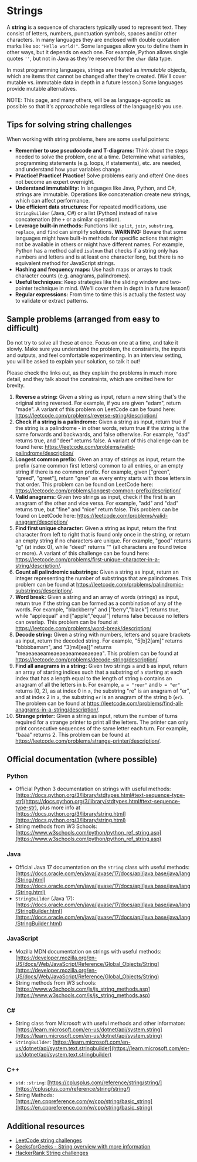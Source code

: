 # Strings

A **string** is a sequence of characters typically used to represent text.  They consist of letters, numbers, punctuation symbols, spaces and/or other characters.  In many languages they are enclosed with double quotation marks like so: `"Hello world!"`.  Some languages allow you to define them in other ways, but it depends on each one.  For example, Python allows single quotes `''`, but not in Java as they're reserved for the `char` data type.

In most programming languages, strings are treated as *immutable* objects, which are items that cannot be changed after they're created.  (We'll cover mutable vs. immutable data in depth in a future lesson.)  Some languages provide mutable alternatives.

NOTE: This page, and many others, will be as language-agnostic as possible so that it's approachable regardless of the language(s) you use.

## Tips for solving string challenges
When working with string problems, here are some useful pointers:

- **Remember to use pseudocode and T-diagrams:** Think about the steps needed to solve the problem, one at a time.  Determine what variables, programming statements (e.g. loops, if statements), etc. are needed, and understand how your variables change.
- **Practice! Practice! Practice!** Solve problems early and often!  One does not become an expert overnight.
- **Understand immutability:** In languages like Java, Python, and C#, strings are immutable.  Operations like concatenation create new strings, which can affect performance.
- **Use efficient data structures:** For repeated modifications, use `StringBuilder` (Java, C#) or a list (Python) instead of naive concatenation (the `+` or a similar operation).
- **Leverage built-in methods:** Functions like `split`, `join`, `substring`, `replace`, and `find` can simplify solutions.  **WARNING:** Beware that some languages might have built-in methods for specific actions that might not be available in others or might have different names.  For example, Python has a method called `isalnum` that checks if a string only has numbers and letters and is at least one character long, but there is no equivalent method for JavaScript strings.
- **Hashing and frequency maps:** Use hash maps or arrays to track character counts (e.g. anagrams, palindromes).
- **Useful techniques:** Keep strategies like the sliding window and two-pointer technique in mind.  (We'll cover them in depth in a future lesson!)
- **Regular expressions:** From time to time this is actually the fastest way to validate or extract patterns.

## Sample problems (arranged from easy to difficult)

Do not try to solve all these at once.  Focus on one at a time, and take it slowly.  Make sure you understand the problem, the constraints, the inputs and outputs, and feel comfortable experimenting.  In an interview setting, you will be asked to explain your solution, so talk it out!

Please check the links out, as they explain the problems in much more detail, and they talk about the constraints, which are omitted here for brevity.

1. **Reverse a string:**  Given a string as input, return a new string that's the original string reversed.  For example, if you are given "edam", return "made".  A variant of this problem on LeetCode can be found here: https://leetcode.com/problems/reverse-string/description/
2. **Check if a string is a palindrome:** Given a string as input, return true if the string is a palindrome - in other words, return true if the string is the same forwards and backwards, and false otherwise.  For example, "dad" returns true, and "deer" returns false.  A variant of this challenge can be found here: https://leetcode.com/problems/valid-palindrome/description/
3. **Longest common prefix:** Given an array of strings as input, return the prefix (same common first letters) common to all entries, or an empty string if there is no common prefix.  For example, given ["green", "greed", "greet"], return "gree" as every entry starts with those letters in that order.  This problem can be found on LeetCode here: https://leetcode.com/problems/longest-common-prefix/description/
4. **Valid anagrams:** Given two strings as input, check if the first is an anagram of the other and vice versa.  For example, "add" and "dad" returns true, but "fine" and "nice" return false.  This problem can be found on LeetCode here: https://leetcode.com/problems/valid-anagram/description/  
5. **Find first unique character:** Given a string as input, return the first character from left to right that is found only once in the string, or return an empty string if no characters are unique.  For example, "good" returns "g" (at index 0), while "deed" returns "" (all characters are found twice or more).  A variant of this challenge can be found here: https://leetcode.com/problems/first-unique-character-in-a-string/description/.
6. **Count all palindromic substrings:** Given a string as input, return an integer representing the number of substrings that are palindromes.  This problem can be found at https://leetcode.com/problems/palindromic-substrings/description/.
7. **Word break:** Given a string and an array of words (strings) as input, return true if the string can be formed as a combination of any of the words.  For example, "blackberry" and ["berry","black"] returns true, while "applequal" and ["apple","equal"] returns false because no letters can overlap.  This problem can be found at https://leetcode.com/problems/word-break/description/
8. **Decode string:** Given a string with numbers, letters and square brackets as input, return the decoded string.  For example, "5[b]2[am]" returns "bbbbbamam", and "3[m4[ea]]" returns "meaeaeaeameaeaeaeameaeaeaea".  This problem can be found at https://leetcode.com/problems/decode-string/description/.
9. **Find all anagrams in a string:** Given two strings `a` and `b` as input, return an array of starting indices such that a substring of `a` starting at each index that has a length equal to the length of string `b` contains an anagram of all the letters in `b`.  For example, `a = "reer"` and `b = "er"` returns [0, 2], as at index 0 in `a`, the substring "re" is an anagram of "er", and at index 2 in `a`, the substring `er` is an anagram of the string b (`er`).  The problem can be found at https://leetcode.com/problems/find-all-anagrams-in-a-string/description/.
10. **Strange printer:** Given a string as input, return the number of turns required for a strange printer to print all the letters.  The printer can only print consecutive sequences of the same letter each turn.  For example, "baaa" returns 2.  This problem can be found at https://leetcode.com/problems/strange-printer/description/.

## Official documentation (where possible)

### Python
- Official Python 3 documentation on strings with useful methods: [https://docs.python.org/3/library/stdtypes.html#text-sequence-type-str](https://docs.python.org/3/library/stdtypes.html#text-sequence-type-str), plus more info at [https://docs.python.org/3/library/string.html](https://docs.python.org/3/library/string.html)
- String methods from W3 Schools: [https://www.w3schools.com/python/python_ref_string.asp](https://www.w3schools.com/python/python_ref_string.asp)

### Java
- Official Java 17 documentation on the `String` class with useful methods: [https://docs.oracle.com/en/java/javase/17/docs/api/java.base/java/lang/String.html](https://docs.oracle.com/en/java/javase/17/docs/api/java.base/java/lang/String.html)  
- `StringBuilder` (Java 17): [https://docs.oracle.com/en/java/javase/17/docs/api/java.base/java/lang/StringBuilder.html](https://docs.oracle.com/en/java/javase/17/docs/api/java.base/java/lang/StringBuilder.html)

### JavaScript
- Mozilla MDN documentation on strings with useful methods: [https://developer.mozilla.org/en-US/docs/Web/JavaScript/Reference/Global_Objects/String](https://developer.mozilla.org/en-US/docs/Web/JavaScript/Reference/Global_Objects/String)
- String methods from W3 schools: [https://www.w3schools.com/js/js_string_methods.asp](https://www.w3schools.com/js/js_string_methods.asp)

### C#
- String class from Microsoft with useful methods and other informaton: [https://learn.microsoft.com/en-us/dotnet/api/system.string](https://learn.microsoft.com/en-us/dotnet/api/system.string)
- `StringBuilder`: [https://learn.microsoft.com/en-us/dotnet/api/system.text.stringbuilder](https://learn.microsoft.com/en-us/dotnet/api/system.text.stringbuilder)

### C++
- `std::string`: [https://cplusplus.com/reference/string/string/](https://cplusplus.com/reference/string/string/)
- String Methods: [https://en.cppreference.com/w/cpp/string/basic_string](https://en.cppreference.com/w/cpp/string/basic_string)

## Additional resources
- [LeetCode string challenges](https://leetcode.com/tag/string/)  
- [GeeksforGeeks - String overview with more information](https://www.geeksforgeeks.org/string-data-structure/)  
- [HackerRank String challenges](https://www.hackerrank.com/domains/algorithms?filters%5Bsubdomains%5D%5B%5D=strings)